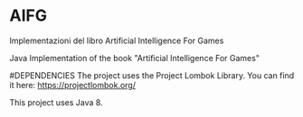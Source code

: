 # AIFG
Implementazioni del libro Artificial Intelligence For Games

Java Implementation of the book "Artificial Intelligence For Games"

#DEPENDENCIES
The project uses the Project Lombok Library. You can find it here: https://projectlombok.org/

This project uses Java 8.
